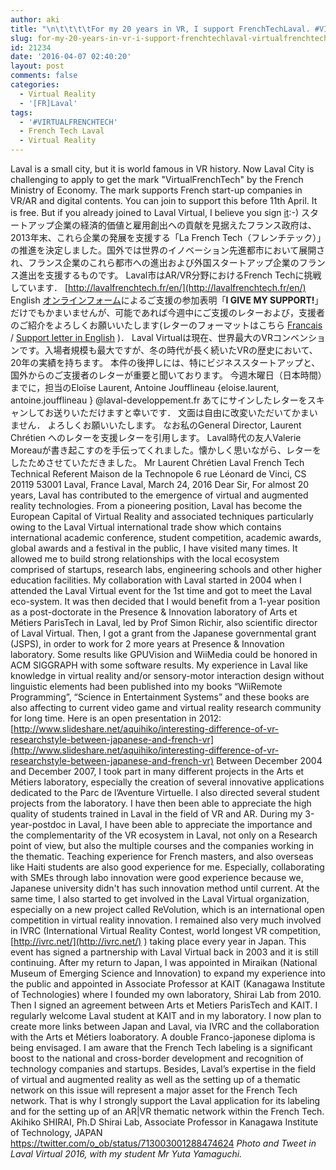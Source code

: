 ```yaml
---
author: aki
title: "\n\t\t\t\tFor my 20 years in VR, I support FrenchTechLaval. #VIRTUALFRENCHTECH\t\t"
slug: for-my-20-years-in-vr-i-support-frenchtechlaval-virtualfrenchtech
id: 21234
date: '2016-04-07 02:40:20'
layout: post
comments: false
categories:
  - Virtual Reality
  - '[FR]Laval'
tags:
  - '#VIRTUALFRENCHTECH'
  - French Tech Laval
  - Virtual Reality
---
```


Laval is a small city, but it is world famous in VR history. Now Laval City is challenging to apply to get the mark "VirtualFrenchTech" by the French Ministry of Economy. The mark supports French start-up companies in VR/AR and digital contents. You can join to support this before 11th April. It is free. But if you already joined to Laval Virtual, I believe you sign [it](https://dl.dropboxusercontent.com/u/3264373/2016/Support%20letter.doc):-) スタートアップ企業の経済的価値と雇用創出への貢献を見据えたフランス政府は、2013年末、これら企業の発展を支援する「La French Tech（フレンチテック）」の推進を決定しました。国外では世界のイノベーション先進都市において展開され、フランス企業のこれら都市への進出および外国スタートアップ企業のフランス進出を支援するものです。 Laval市はAR/VR分野におけるFrench Techに挑戦しています． [http://lavalfrenchtech.fr/en/](http://lavalfrenchtech.fr/en/) English [オンラインフォーム](http://lavalfrenchtech.fr/en/)によるご支援の参加表明「**I GIVE MY SUPPORT!**」だけでもかまいませんが、可能であれば今週中にご支援のレターおよび，支援者のご紹介をよろしくお願いいたします(レターのフォーマットはこちら [Francais](http://lavalfrenchtech.fr/downloads/LavalFrenchTech_Lettre.doc) / [Support letter in English](https://dl.dropboxusercontent.com/u/3264373/2016/Support%20letter.doc) )． Laval Virtualは現在、世界最大のVRコンベンションです。入場者規模も最大ですが、冬の時代が長く続いたVRの歴史において、20年の実績を持ちます。 本件の後押しには、特にビジネススタートアップと、国外からのご支援者のレターが重要と聞いております。 今週木曜日（日本時間）までに，担当のEloïse Laurent, Antoine Joufflineau {eloise.laurent, antoine.joufflineau } @laval-developpement.fr あてにサインしたレターをスキャンしてお送りいただけますと幸いです． 文面は自由に改変いただいてかまいません． よろしくお願いいたします。 なお私のGeneral Director, Laurent Chrétien へのレターを支援レターを引用します。 Laval時代の友人Valerie Moreauが書き起こすのを手伝ってくれました。懐かしく思いながら、レターをしたためさせていただきました。 Mr Laurent Chrétien Laval French Tech Technical Referent Maison de la Technopole 6 rue Léonard de Vinci, CS 20119 53001 Laval, France Laval, March 24, 2016 Dear Sir, For almost 20 years, Laval has contributed to the emergence of virtual and augmented reality technologies. From a pioneering position, Laval has become the European Capital of Virtual Reality and associated techniques particularly owing to the Laval Virtual international trade show which contains international academic conference, student competition, academic awards, global awards and a festival in the public, I have visited many times. It allowed me to build strong relationships with the local ecosystem comprised of startups, research labs, engineering schools and other higher education facilities. My collaboration with Laval started in 2004 when I attended the Laval Virtual event for the 1st time and got to meet the Laval eco-system. It was then decided that I would benefit from a 1-year position as a post-doctorate in the Presence & Innovation laboratory of Arts et Métiers ParisTech in Laval, led by Prof Simon Richir, also scientific director of Laval Virtual. Then, I got a grant from the Japanese governmental grant (JSPS), in order to work for 2 more years at Presence & Innovation laboratory. Some results like GPUVision and WiiMedia could be honored in ACM SIGGRAPH with some software results. My experience in Laval like knowledge in virtual reality and/or sensory-motor interaction design without linguistic elements had been published into my books “WiiRemote Programming”, “Science in Entertainment Systems” and these books are also affecting to current video game and virtual reality research community for long time. Here is an open presentation in 2012: [http://www.slideshare.net/aquihiko/interesting-difference-of-vr-researchstyle-between-japanese-and-french-vr](http://www.slideshare.net/aquihiko/interesting-difference-of-vr-researchstyle-between-japanese-and-french-vr) Between December 2004 and December 2007, I took part in many different projects in the Arts et Métiers laboratory, especially the creation of several innovative applications dedicated to the Parc de l’Aventure Virtuelle. I also directed several student projects from the laboratory. I have then been able to appreciate the high quality of students trained in Laval in the field of VR and AR. During my 3-year-postdoc in Laval, I have been able to appreciate the importance and the complementarity of the VR ecosystem in Laval, not only on a Research point of view, but also the multiple courses and the companies working in the thematic. Teaching experience for French masters, and also overseas like Haiti students are also good experience for me. Especially, collaborating with SMEs through labo innovation were good experience because we, Japanese university didn't has such innovation method until current. At the same time, I also started to get involved in the Laval Virtual organization, especially on a new project called ReVolution, which is an international open competition in virtual reality innovation. I remained also very much involved in IVRC (International Virtual Reality Contest, world longest VR competition, [http://ivrc.net/](http://ivrc.net/) ) taking place every year in Japan. This event has signed a partnership with Laval Virtual back in 2003 and it is still continuing. After my return to Japan, I was appointed in Miraikan (National Museum of Emerging Science and Innovation) to expand my experience into the public and appointed in Associate Professor at KAIT (Kanagawa Institute of Technologies) where I founded my own laboratory, Shirai Lab from 2010\. Then I signed an agreement between Arts et Metiers ParisTech and KAIT. I regularly welcome Laval student at KAIT and in my laboratory. I now plan to create more links between Japan and Laval, via IVRC and the collaboration with the Arts et Métiers loaboratory. A double Franco-japonese diploma is being envisaged. I am aware that the French Tech labeling is a significant boost to the national and cross-border development and recognition of technology companies and startups. Besides, Laval’s expertise in the field of virtual and augmented reality as well as the setting up of a thematic network on this issue will represent a major asset for the French Tech network. That is why I strongly support the Laval application for its labeling and for the setting up of an AR|VR thematic network within the French Tech. Akihiko SHIRAI, Ph.D Shirai Lab, Associate Professor in Kanagawa Institute of Technology, JAPAN https://twitter.com/o_ob/status/713003001288474624 _Photo and Tweet in Laval Virtual 2016, with my student Mr Yuta Yamaguchi._